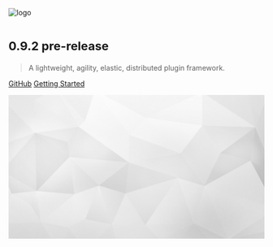 ![logo](../_images/logo.png ':size=339x100')

# <small>0.9.2 pre-release</small>

> A lightweight, agility, elastic, distributed plugin framework.

[GitHub](https://github.com/ArkGame/ARK)
[Getting Started](#ARK)

<!-- background image -->
![background](_images/bg.jpg)